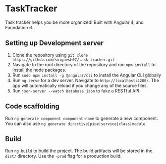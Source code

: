 # TaskTracker

Task tracker helps you be more organized! Built with Angular 4, and Foundation 6.

## Setting up Development server

1) Clone the repository using `git clone https://github.com/svignesh07/task-tracker.git`
2) Navigate to the root directory of the repository and run `npm install` to install the node packages.
3) Run `sudo npm install -g @angular/cli` to install the Angular CLI globally
4) Run `ng serve` for a dev server. Navigate to `http://localhost:4200/`. The app will automatically reload if you change any of the source files.
5) Run `json-server --watch Database.json` to fake a RESTful API.

## Code scaffolding

Run `ng generate component component-name` to generate a new component. You can also use `ng generate directive|pipe|service|class|module`.

## Build

Run `ng build` to build the project. The build artifacts will be stored in the `dist/` directory. Use the `-prod` flag for a production build.